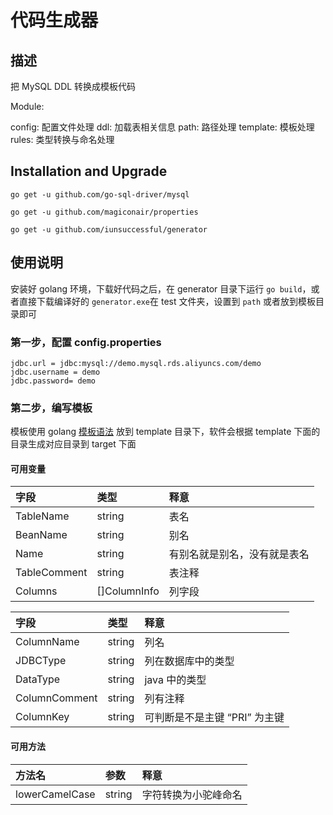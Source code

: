 # 代码生成器

## 描述

把 MySQL DDL 转换成模板代码

Module:

config: 配置文件处理
ddl: 加载表相关信息
path: 路径处理
template: 模板处理
rules: 类型转换与命名处理

## Installation and Upgrade

```
go get -u github.com/go-sql-driver/mysql

go get -u github.com/magiconair/properties

go get -u github.com/iunsuccessful/generator

```

## 使用说明

安装好 golang 环境，下载好代码之后，在 generator 目录下运行 `go build`，或者直接下载编译好的 `generator.exe`在 test 文件夹，设置到 `path` 或者放到模板目录即可

### 第一步，配置 config.properties

```
jdbc.url = jdbc:mysql://demo.mysql.rds.aliyuncs.com/demo
jdbc.username = demo
jdbc.password= demo
```

### 第二步，编写模板

模板使用 golang [模板语法](https://golang.org/pkg/text/template/) 放到 template 目录下，软件会根据 template 下面的目录生成对应目录到 target 下面

#### 可用变量

| 字段 | 类型 | 释意 |
|:--|:--|:--|
| TableName | string | 表名 |
| BeanName  | string | 别名 |
| Name | string | 有别名就是别名，没有就是表名 |
| TableComment | string | 表注释 |
| Columns | []ColumnInfo | 列字段 |

| 字段 | 类型 | 释意 |
|:--|:--|:--|
| ColumnName| string | 列名 |
| JDBCType | string | 列在数据库中的类型 |
| DataType | string | java 中的类型 |
| ColumnComment | string | 列有注释 |
| ColumnKey | string | 可判断是不是主键 “PRI” 为主键 |

#### 可用方法

| 方法名 | 参数 | 释意 |
|:--|:--|:--|
| lowerCamelCase| string | 字符转换为小驼峰命名 |
